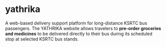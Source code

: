 # yathrika
A web-based delivery support platform for long-distance KSRTC bus passengers. The YATHRIKA website allows travelers to **pre-order groceries and medicines** to be delivered directly to their bus during its scheduled stop at selected KSRTC bus stands.
